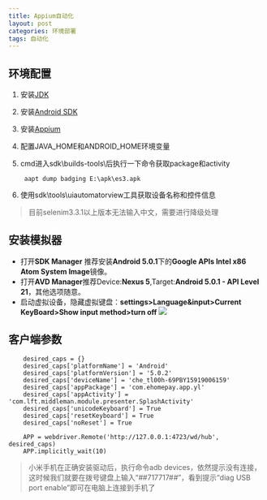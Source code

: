 ```yaml
---
title: Appium自动化
layout: post
categories: 环境部署
tags: 自动化
---
```

## 环境配置
1. 安装[JDK](http://www.oracle.com/technetwork/java/javase/downloads/jdk8-downloads-2133151.html)
2. 安装[Android SDK](https://android-sdk.en.softonic.com/)
3. 安装[Appium](http://appium.io/downloads.html)
4. 配置JAVA_HOME和ANDROID_HOME环境变量
5. cmd进入sdk\builds-tools\后执行一下命令获取package和activity

		aapt dump badging E:\apk\es3.apk

6. 使用sdk\tools\uiautomatorview工具获取设备名称和控件信息

>目前selenim3.3.1以上版本无法输入中文，需要进行降级处理

## 安装模拟器
- 打开**SDK Manager** 推荐安装**Android 5.0.1**下的**Google APIs Intel x86 Atom System Image**镜像。
- 打开**AVD Manager**推荐Device:**Nexus 5**,Target:**Android 5.0.1 - API Level 21**，其他选项随意。
- 启动虚拟设备，隐藏虚拟键盘：**settings>Language&input>Current KeyBoard>Show input method>turn off**
![](https://uniim1.shutterfly.com/ng/services/mediarender/THISLIFE/021023659507/media/83151086800/small/1501843122/enhance) 

## 客户端参数
		desired_caps = {}
		desired_caps['platformName'] = 'Android'
		desired_caps['platformVersion'] = '5.0.2'
		desired_caps['deviceName'] = 'che_tl00h-69PBY15919006159'
		desired_caps['appPackage'] = 'com.ehomepay.app.yl'
		desired_caps['appActivity'] = 'com.lft.middleman.module.presenter.SplashActivity'
		desired_caps['unicodeKeyboard'] = True
		desired_caps['resetKeyboard'] = True
		desired_caps['noReset'] = True

		APP = webdriver.Remote('http://127.0.0.1:4723/wd/hub', desired_caps)
		APP.implicitly_wait(10)

> 小米手机在正确安装驱动后，执行命令adb devices，依然提示没有连接，这时候我们就要在拨号键盘上输入“*#*#717717#*#*”，看到提示“diag USB port enable”即可在电脑上连接到手机了